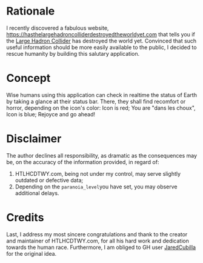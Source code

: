 # Rationale
I recently discovered a fabulous website, https://hasthelargehadroncolliderdestroyedtheworldyet.com that tells you if the [Large Hadron Collider](https://en.wikipedia.org/wiki/Large_Hadron_Collider) has destroyed the world yet. Convinced that such useful information should be more easily available to the public, I decided to rescue humanity by building this salutary application.

# Concept
Wise humans using this application can check in realtime the status of Earth by taking a glance at their status bar. There, they shall find recomfort or horror, depending on the icon's color:
    Icon is red;
    You are "dans les choux",
    Icon is blue;
    Rejoyce and go ahead!
    
 # Disclaimer
 The author declines all responsibility, as dramatic as the consequences may be, on the accuracy of  the information provided, in regard of:
 1. HTLHCDTWY.com, being not under my control, may serve slightly outdated or defective data;
 2. Depending on the `paranoia_level`you have set, you may observe additional delays.
 
 # Credits
 Last, I address my most sincere congratulations and thank to the creator and maintainer of HTLHCDTWY.com, for all his hard work and dedication towards the human race. Furthermore, I am obliged to GH user [JaredCubilla](https://github.com/JaredCubilla/has-the-large-hadron-collider-destroyed-the-world-yet) for the original idea.
